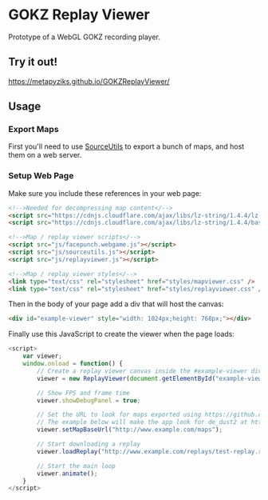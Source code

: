 # GOKZ Replay Viewer
Prototype of a WebGL GOKZ recording player.

## Try it out!
https://metapyziks.github.io/GOKZReplayViewer/

## Usage
### Export Maps
First you'll need to use [SourceUtils](https://github.com/Metapyziks/SourceUtils) to export a bunch of maps, and
host them on a web server.

### Setup Web Page

Make sure you include these references in your web page:

```html
<!-->Needed for decompressing map content</-->
<script src="https://cdnjs.cloudflare.com/ajax/libs/lz-string/1.4.4/lz-string.min.js"></script>
<script src="https://cdnjs.cloudflare.com/ajax/libs/lz-string/1.4.4/base64-string.min.js"></script>

<!-->Map / replay viewer scripts</-->
<script src="js/facepunch.webgame.js"></script>
<script src="js/sourceutils.js"></script>
<script src="js/replayviewer.js"></script>

<!-->Map / replay viewer styles</-->
<link type="text/css" rel="stylesheet" href="styles/mapviewer.css" />
<link type="text/css" rel="stylesheet" href="styles/replayviewer.css" />
```

Then in the body of your page add a div that will host the canvas:

```html
<div id="example-viewer" style="width: 1024px;height: 768px;"></div>
```

Finally use this JavaScript to create the viewer when the page loads:

```javascript
<script>
    var viewer;
    window.onload = function() {
        // Create a replay viewer canvas inside the #example-viewer div
        viewer = new ReplayViewer(document.getElementById("example-viewer"));

        // Show FPS and frame time
        viewer.showDebugPanel = true;

        // Set the URL to look for maps exported using https://github.com/Metapyziks/SourceUtils
        // The example below will make the app look for de_dust2 at http://www.example.com/maps/de_dust2/index.json
        viewer.setMapBaseUrl("http://www.example.com/maps");

        // Start downloading a replay
        viewer.loadReplay("http://www.example.com/replays/test-replay.replay");

        // Start the main loop
        viewer.animate();
    }
</script>
```
